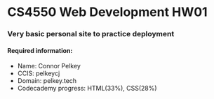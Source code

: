 
# CS4550 Web Development HW01
### Very basic personal site to practice deployment

#### Required information:
- Name: Connor Pelkey
- CCIS: pelkeycj
- Domain: pelkey.tech
- Codecademy progress: HTML(33%), CSS(28%)
